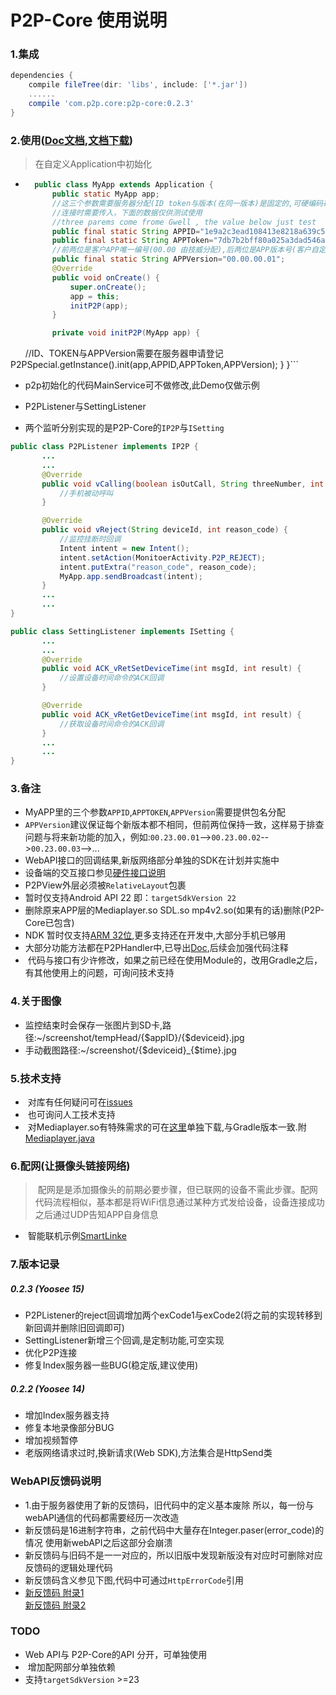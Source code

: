 # P2P-Core 使用说明
### 1.集成
 
``` Groovy
dependencies {
    compile fileTree(dir: 'libs', include: ['*.jar'])
    ......
    compile 'com.p2p.core:p2p-core:0.2.3'
}
```    
### 2.使用([Doc文档][p2p-core doc],[文档下载][download])
> 在自定义Application中初始化  

* ```java
	public class MyApp extends Application {
    	public static MyApp app;
    	//这三个参数需要服务器分配(ID token与版本(在同一版本)是固定的,可硬编码在代码中。版本迭代时需要修改版本)
    	//连接时需要传入，下面的数据仅供测试使用
    	//three parems come frome Gwell , the value below just test
    	public final static String APPID="1e9a2c3ead108413e8218a639c540e44";
    	public final static String APPToken="7db7b2bff80a025a3dad546a4d5a6c3ee545568d4e0ce9609c0585c71c287d08";
    	//前两位是客户APP唯一编号(00.00 由技威分配),后两位是APP版本号(客户自定义),此参数不可省略
    	public final static String APPVersion="00.00.00.01";
    	@Override
    	public void onCreate() {
        	super.onCreate();
        	app = this;
        	initP2P(app);
    	}

        private void initP2P(MyApp app) {
        	//ID、TOKEN与APPVersion需要在服务器申请登记
        	P2PSpecial.getInstance().init(app,APPID,APPToken,APPVersion);
    	}
}```

* p2p初始化的代码MainService可不做修改,此Demo仅做示例
   
* P2PListener与SettingListener

* 两个监听分别实现的是P2P-Core的`IP2P`与`ISetting`  

 ```java
public class P2PListener implements IP2P {
		...
		...
    	@Override
    	public void vCalling(boolean isOutCall, String threeNumber, int type) {
			//手机被动呼叫
    	}

    	@Override
    	public void vReject(String deviceId, int reason_code) {
    		//监控挂断时回调
        	Intent intent = new Intent();
        	intent.setAction(MonitoerActivity.P2P_REJECT);
        	intent.putExtra("reason_code", reason_code);
       		MyApp.app.sendBroadcast(intent);
    	}
    	...
		...
}
```  
 ```java
public class SettingListener implements ISetting {
		...
		...
    	@Override
    	public void ACK_vRetSetDeviceTime(int msgId, int result) {
			//设置设备时间命令的ACK回调
    	}

    	@Override
    	public void ACK_vRetGetDeviceTime(int msgId, int result) {
			//获取设备时间命令的ACK回调
    	}
    	...
		...
}
``` 
 
### 3.备注  
*  MyAPP里的三个参数`APPID`,`APPTOKEN`,`APPVersion`需要提供包名分配
*  `APPVersion`建议保证每个新版本都不相同，但前两位保持一致，这样易于排查问题与将来新功能的加入，例如:`00.23.00.01`-->`00.23.00.02`-->`00.23.00.03`-->...
*  WebAPI接口的回调结果,新版网络部分单独的SDK在计划并实施中
*  设备端的交互接口参见[硬件接口说明]()
*  P2PView外层必须被`RelativeLayout`包裹
*  暂时仅支持Android API 22 即：`targetSdkVersion 22`
*  删除原来APP层的Mediaplayer.so SDL.so mp4v2.so(如果有的话)删除(P2P-Core已包含)
*  NDK 暂时仅支持[ARM 32位](),更多支持还在开发中,大部分手机已够用
*  大部分功能方法都在P2PHandler中,已导出[Doc][p2p-core doc],后续会加强代码注释
*  代码与接口有少许修改，如果之前已经在使用Module的，改用Gradle之后，有其他使用上的问题，可询问技术支持

### 4.关于图像
*  监控结束时会保存一张图片到SD卡,路径:~/screenshot/tempHead/{$appID}/{$deviceid}.jpg
*  手动截图路径:~/screenshot/{$deviceid}_{$time}.jpg  

### 5.技术支持  
*  对库有任何疑问可在[issues](https://github.com/dxsdyhm/GwellDemo/issues/1)
*  也可询问人工技术支持  
*  对Mediaplayer.so有特殊需求的可在[这里][mediaplayer.so download]单独下载,与Gradle版本一致.附[Mediaplayer.java][Mediaplayer.java download]

### 6.配网(让摄像头链接网络)  
>  配网是是添加摄像头的前期必要步骤，但已联网的设备不需此步骤。配网代码流程相似，基本都是将WiFi信息通过某种方式发给设备，设备连接成功之后通过UDP告知APP自身信息  

*  智能联机示例[SmartLinke][SmartLinke]

### 7.版本记录

#####  0.2.3 (Yoosee 15)
* P2PListener的reject回调增加两个exCode1与exCode2(将之前的实现转移到新回调并删除旧回调即可)
* SettingListener新增三个回调,是定制功能,可空实现
* 优化P2P连接
* 修复Index服务器一些BUG(稳定版,建议使用)

#####  0.2.2 (Yoosee 14)
* 增加Index服务器支持
* 修复本地录像部分BUG
* 增加视频暂停
* 老版网络请求过时,换新请求(Web SDK),方法集合是HttpSend类

### WebAPI反馈码说明

* 1.由于服务器使用了新的反馈码，旧代码中的定义基本废除
所以，每一份与webAPI通信的代码都需要经历一次改造
* 新反馈码是16进制字符串，之前代码中大量存在Integer.paser(error_code)的情况
使用新webAPI之后这部分会崩溃
* 新反馈码与旧码不是一一对应的，所以旧版中发现新版没有对应时可删除对应反馈码的逻辑处理代码
* 新反馈码含义参见下图,代码中可通过```HttpErrorCode```引用
* [新反馈码 附录1](http://7xp6ld.com1.z0.glb.clouddn.com/0001.jpg)  
  [新反馈码 附录2](http://7xp6ld.com1.z0.glb.clouddn.com/0002.jpg)

### TODO  
*  Web API与 P2P-Core的API 分开，可单独使用
*  增加配网部分单独依赖
*  支持`targetSdkVersion` >=23

[p2p-core doc]:http://doc.cloud-links.net/SDK/Android/SDK/Android/P2P-core/
[mediaplayer.so download]:http://olcizsy23.bkt.clouddn.com/libmediaplayer.so
[Mediaplayer.java download]:http://olcizsy23.bkt.clouddn.com/MediaPlayer.java
[SmartLinke]:https://github.com/jwkj/SmartlinkDemo
[download]:http://olcizsy23.bkt.clouddn.com/DOC.rar
